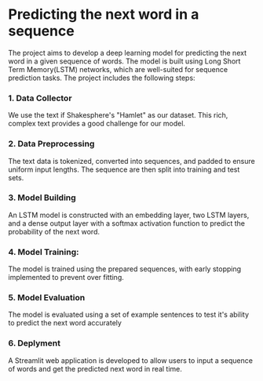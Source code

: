 # Predicting the next word in a sequence

The project aims to develop a deep learning model for predicting the next word in a given sequence of words. The model is built using Long Short Term Memory(LSTM) networks, which are well-suited for sequence prediction tasks. The project includes the following steps:


### 1. Data Collector  
We use the text if Shakesphere's "Hamlet" as our dataset. This rich, complex text provides a good challenge for our model.

### 2. Data Preprocessing
The text data is tokenized, converted into sequences, and padded to ensure uniform input lengths. The sequence are then split into training and test sets.

### 3. Model Building
An LSTM model is constructed with an embedding layer, two LSTM layers, and a dense output layer with a softmax activation function to predict the probability of the next word.

### 4. Model Training: 
The model is trained using the prepared sequences, with early stopping implemented to prevent over fitting. 

### 5. Model Evaluation
The model is evaluated using a set of example sentences to test it's ability to predict the next word accurately

### 6. Deplyment
A Streamlit web application is developed to allow users to input a sequence of words and get the predicted next word in real time.
